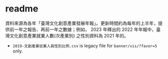 # readme

資料來源為各年「臺灣文化創意產業發展年報」。更新時間約為每年的上半年，提供前一年之報告、再前一年之數據；例如， 2023 年釋出的 2022 年年報中，臺灣文化創意產業就業人數(次產業別) 之性別資料為 2021 年的。


 - `2019-文創產業從業人員性別比例.csv` is legacy file for `banner/vis/?favor=5` only.
